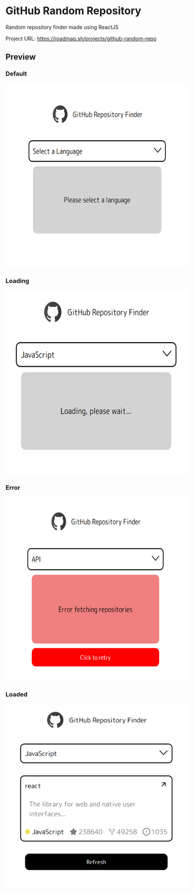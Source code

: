 # GitHub Random Repository

Random repository finder made using ReactJS

Project URL: https://roadmap.sh/projects/github-random-repo

## Preview

### Default
<img src="src/assets/defaultpage.png" width="500px" height="500px">

### Loading
<img src="src/assets/loadingpage.png" width="500px" height="500px">

### Error
<img src="src/assets/errorpage.png" width="500px" height="500px">

### Loaded
<img src="src/assets/loadedpage.png" width="500px" height="500px">
